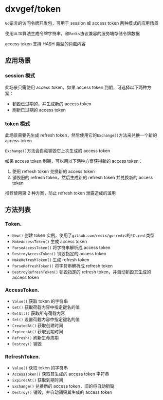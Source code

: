 # dxvgef/token

`Go`语言的访问令牌开发包，可用于 session 或 access token 两种模式的应用场景 

使用`ULID`算法生成令牌字符串，和`Redis`协议兼容的服务端存储令牌数据

access token 支持 HASH 类型的荷载内容

## 应用场景

### session 模式

此场景只需使用 access token，如果 access token 到期，可选择以下两种方案：

- 销毁已过期的，并生成新的 access token
- 刷新已过期的 access token

### token 模式

此场景需要先生成 refresh token，然后使用它的`Exchange()`方法来兑换一个新的 access token
 
`Exchange()`方法会自动销毁它上次生成的 access token

如果 access token 到期，可以用以下两种方案获得新的 access token：
1. 使用 refresh token 兑换新的 access token
2. 销毁旧的 refresh token，然后生成新的 refresh token 并兑换新的 access token

推荐使用第 2 种方案，防止 refresh token 泄露造成的滥用

## 方法列表

### Token.

- `New()` 创建 token 实例，使用了`github.com/redis/go-redis`的`*Client`类型
- `MakeAccessToken()` 生成 access token
- `ParseAccessToken()` 将字符串解析成 access token
- `DestroyAccessToken()` 销毁指定的 access token
- `MakeRefreshToken()` 生成 refresh token
- `ParseRefreshToken()` 将字符串解析成 refresh token
- `DestroyRefreshToken()` 销毁指定的 refresh token，并自动销毁其生成的 access token

### AccessToken.

- `Value()` 获取 token 的字符串
- `Get()` 获取荷载内容中指定键名的值
- `GetAll()` 获取所有荷载内容
- `Set()` 设置荷载内容中指定键名的值
- `CreatedAt()` 获取创建时间
- `ExpiresAt()` 获取到期时间
- `Refresh()` 刷新生命周期
- `Destroy()` 销毁

### RefreshToken.

- `Value()` 获取 token 的字符串
- `AccessToken()` 获取其生成的 access token 字符串
- `ExpiresAt()` 获取到期时间
- `Exchange()` 兑换新的 access token，旧的将自动销毁
- `Destroy()` 销毁，并自动销毁其生成的 access token
